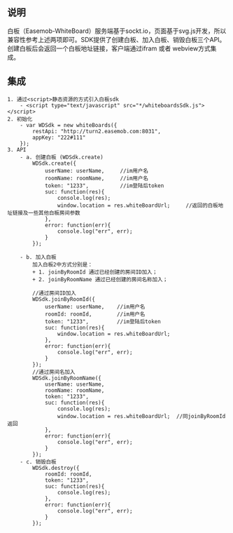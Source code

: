 


## 说明
白板（Easemob-WhiteBoard）服务端基于sockt.io，页面基于svg.js开发，所以兼容性参考上述两项即可。SDK提供了创建白板、加入白板、销毁白板三个API。  创建白板后会返回一个白板地址链接，客户端通过ifram 或者 webview方式集成。
## 集成
	1. 通过<script>静态资源的方式引入白板sdk
	    - <script type="text/javascript" src="*/whiteboardsSdk.js"></script>
	2. 初始化
	    - var WDSdk = new whiteBoards({
			restApi: "http://turn2.easemob.com:8031",
			appKey: "222#111"
		});
	3. API
		- a. 创建白板 (WDSdk.create)
			WDSdk.create({
				userName: userName,     //im用户名
				roomName: roomName,     //im用户名
				token: "1233",          //im登陆后token
				suc: function(res){
					console.log(res);
					window.location = res.whiteBoardUrl;     //返回的白板地址链接及一些其他白板房间参数
				},
				error: function(err){
					console.log("err", err);
				}
			});

		- b. 加入白板 
			加入白板2中方式分别是：
			+ 1. joinByRoomId 通过已经创建的房间ID加入；
			+ 2. joinByRoomName 通过已经创建的房间名称加入；

			//通过房间ID加入
			WDSdk.joinByRoomId({
				userName: userName,    //im用户名
				roomId: roomId,        //im用户名
				token: "1233",         //im登陆后token
				suc: function(res){
					window.location = res.whiteBoardUrl;
				},
				error: function(err){
					console.log("err", err);
				}
			});
			//通过房间名加入
			WDSdk.joinByRoomName({
				userName: userName,
				roomName: roomName,
				token: "1233",
				suc: function(res){
					console.log(res);
					window.location = res.whiteBoardUrl;  //同joinByRoomId返回
				},
				error: function(err){
					console.log("err", err);
				}
			});
		- c. 销毁白板
			WDSdk.destroy({
				roomId: roomId,
				token: "1233",
				suc: function(res){
					console.log(res);
				},
				error: function(err){
					console.log("err", err);
				}
			});


